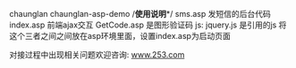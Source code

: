 chaunglan
chaunglan-asp-demo
/****************使用说明*****************/
sms.asp 发短信的后台代码
index.asp 前端ajax交互
GetCode.asp 是图形验证码
js: jquery.js 是引用的js
将这个三者之间之间放在asp环境里面，设置index.asp为启动页面

对接过程中出现相关问题欢迎咨询: www.253.com
